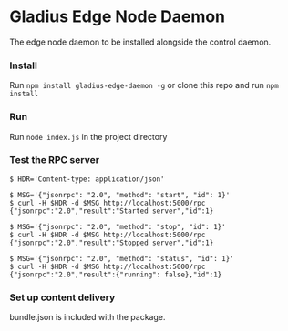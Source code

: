 # Gladius Edge Node Daemon

The edge node daemon to be installed alongside the control daemon.

### Install
Run `npm install gladius-edge-daemon -g` or clone this repo and run `npm install`

### Run
Run `node index.js` in the project directory

### Test the RPC server

```
$ HDR='Content-type: application/json'

$ MSG='{"jsonrpc": "2.0", "method": "start", "id": 1}'
$ curl -H $HDR -d $MSG http://localhost:5000/rpc
{"jsonrpc":"2.0","result":"Started server","id":1}

$ MSG='{"jsonrpc": "2.0", "method": "stop", "id": 1}'
$ curl -H $HDR -d $MSG http://localhost:5000/rpc
{"jsonrpc":"2.0","result":"Stopped server","id":1}

$ MSG='{"jsonrpc": "2.0", "method": "status", "id": 1}'
$ curl -H $HDR -d $MSG http://localhost:5000/rpc
{"jsonrpc":"2.0","result":{"running": false},"id":1}
```

### Set up content delivery

bundle.json is included with the package.
